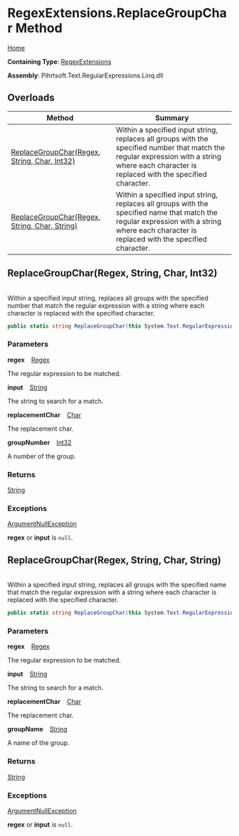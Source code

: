 # RegexExtensions\.ReplaceGroupChar Method

[Home](../../../../../../../README.md)

**Containing Type**: [RegexExtensions](../README.md)

**Assembly**: Pihrtsoft\.Text\.RegularExpressions\.Linq\.dll

## Overloads

| Method | Summary |
| ------ | ------- |
| [ReplaceGroupChar(Regex, String, Char, Int32)](#Pihrtsoft_Text_RegularExpressions_Linq_Extensions_RegexExtensions_ReplaceGroupChar_System_Text_RegularExpressions_Regex_System_String_System_Char_System_Int32_) | Within a specified input string, replaces all groups with the specified number that match the regular expression with a string where each character is replaced with the specified character\. |
| [ReplaceGroupChar(Regex, String, Char, String)](#Pihrtsoft_Text_RegularExpressions_Linq_Extensions_RegexExtensions_ReplaceGroupChar_System_Text_RegularExpressions_Regex_System_String_System_Char_System_String_) | Within a specified input string, replaces all groups with the specified name that match the regular expression with a string where each character is replaced with the specified character\. |

## ReplaceGroupChar\(Regex, String, Char, Int32\) <a name="Pihrtsoft_Text_RegularExpressions_Linq_Extensions_RegexExtensions_ReplaceGroupChar_System_Text_RegularExpressions_Regex_System_String_System_Char_System_Int32_"></a>

\
Within a specified input string, replaces all groups with the specified number that match the regular expression with a string where each character is replaced with the specified character\.

```csharp
public static string ReplaceGroupChar(this System.Text.RegularExpressions.Regex regex, string input, char replacementChar, int groupNumber)
```

### Parameters

**regex** &ensp; [Regex](https://docs.microsoft.com/en-us/dotnet/api/system.text.regularexpressions.regex)

The regular expression to be matched\.

**input** &ensp; [String](https://docs.microsoft.com/en-us/dotnet/api/system.string)

The string to search for a match\.

**replacementChar** &ensp; [Char](https://docs.microsoft.com/en-us/dotnet/api/system.char)

The replacement char\.

**groupNumber** &ensp; [Int32](https://docs.microsoft.com/en-us/dotnet/api/system.int32)

A number of the group\.

### Returns

[String](https://docs.microsoft.com/en-us/dotnet/api/system.string)

### Exceptions

[ArgumentNullException](https://docs.microsoft.com/en-us/dotnet/api/system.argumentnullexception)

**regex** or **input** is `null`\.

## ReplaceGroupChar\(Regex, String, Char, String\) <a name="Pihrtsoft_Text_RegularExpressions_Linq_Extensions_RegexExtensions_ReplaceGroupChar_System_Text_RegularExpressions_Regex_System_String_System_Char_System_String_"></a>

\
Within a specified input string, replaces all groups with the specified name that match the regular expression with a string where each character is replaced with the specified character\.

```csharp
public static string ReplaceGroupChar(this System.Text.RegularExpressions.Regex regex, string input, char replacementChar, string groupName)
```

### Parameters

**regex** &ensp; [Regex](https://docs.microsoft.com/en-us/dotnet/api/system.text.regularexpressions.regex)

The regular expression to be matched\.

**input** &ensp; [String](https://docs.microsoft.com/en-us/dotnet/api/system.string)

The string to search for a match\.

**replacementChar** &ensp; [Char](https://docs.microsoft.com/en-us/dotnet/api/system.char)

The replacement char\.

**groupName** &ensp; [String](https://docs.microsoft.com/en-us/dotnet/api/system.string)

A name of the group\.

### Returns

[String](https://docs.microsoft.com/en-us/dotnet/api/system.string)

### Exceptions

[ArgumentNullException](https://docs.microsoft.com/en-us/dotnet/api/system.argumentnullexception)

**regex** or **input** is `null`\.

